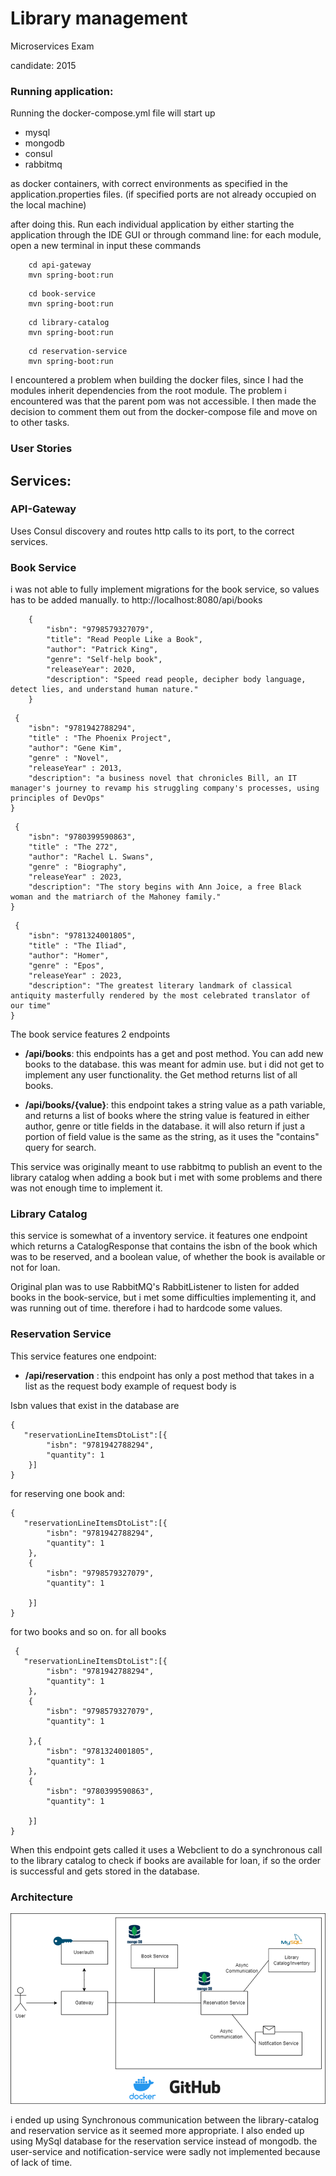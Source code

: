 # Library management
Microservices Exam 

candidate: 2015

### Running application:
Running the docker-compose.yml file will start up 
- mysql
- mongodb
- consul
- rabbitmq

as docker containers, with correct environments as specified in the application.properties files. 
(if specified ports are not already occupied on the local machine)

after doing this. Run each individual application by either starting the application through the IDE GUI
or through command line:
for each module, open a new terminal in input these commands
```
    cd api-gateway
    mvn spring-boot:run
```

```
    cd book-service
    mvn spring-boot:run
```
```
    cd library-catalog
    mvn spring-boot:run
```
```
    cd reservation-service
    mvn spring-boot:run
```





I encountered a problem when building the docker files, since I had the modules inherit dependencies from the root module.
The problem i encountered was that the parent pom was not accessible. I then made the decision to comment them out from the 
docker-compose file and move on to other tasks.


### User Stories

## Services:

### API-Gateway

Uses Consul discovery and routes http calls to its port, to the correct services.


### Book Service

i was not able to fully implement migrations for the book service, so values has to be added manually.
to http://localhost:8080/api/books

```
    {
        "isbn": "9798579327079",
        "title": "Read People Like a Book",
        "author": "Patrick King",
        "genre": "Self-help book",
        "releaseYear": 2020,
        "description": "Speed read people, decipher body language, detect lies, and understand human nature."
    }
```
```
 {
    "isbn": "9781942788294",
    "title" : "The Phoenix Project",
    "author": "Gene Kim",
    "genre" : "Novel",
    "releaseYear" : 2013,
    "description": "a business novel that chronicles Bill, an IT manager's journey to revamp his struggling company's processes, using principles of DevOps"
}
```
```
 {
    "isbn": "9780399590863",
    "title" : "The 272",
    "author": "Rachel L. Swans",
    "genre" : "Biography",
    "releaseYear" : 2023,
    "description": "The story begins with Ann Joice, a free Black woman and the matriarch of the Mahoney family."
}
```

```
 {
    "isbn": "9781324001805",
    "title" : "The Iliad",
    "author": "Homer",
    "genre" : "Epos",
    "releaseYear" : 2023,
    "description": "The greatest literary landmark of classical antiquity masterfully rendered by the most celebrated translator of our time"
}
```





The book service features 2 endpoints

- **/api/books**: this endpoints has a get and post method. You can add new books to the database.
    this was meant for admin use. but i did not get to implement any user functionality. the Get method 
    returns list of all books.


- **/api/books/{value}**: this endpoint takes a string value as a path variable, and returns a list of books
where the string value is featured in either author, genre or title fields in the database.
it will also return if just a portion of field value is the same as the string, as it uses the "contains" query for search.

This service was originally meant to use rabbitmq to publish an event to the library catalog when adding a book
but i met with some problems and there was not enough time to implement it.


### Library Catalog

this service is somewhat of a inventory service. it features one endpoint which returns a CatalogResponse that contains
the isbn of the book which was to be reserved, and a boolean value, of whether the book is available or not for loan.

Original plan was to use RabbitMQ's RabbitListener to
listen for added books in the book-service, but i met some difficulties
implementing it, and was running out of time. therefore i had to hardcode some values.


### Reservation Service

This service features one endpoint:
- **/api/reservation** : this endpoint has only a post method that takes in a list as the request body
example of request body is

Isbn values that exist in the database are
```
{
   "reservationLineItemsDtoList":[{
        "isbn": "9781942788294",
        "quantity": 1
    }]
}
```
for reserving one book and:
```
{
   "reservationLineItemsDtoList":[{
        "isbn": "9781942788294",
        "quantity": 1
    },
    {
        "isbn": "9798579327079",
        "quantity": 1
        
    }]
}
```
for two books and so on.
for all books
```
 {
   "reservationLineItemsDtoList":[{
        "isbn": "9781942788294",
        "quantity": 1
    },
    {
        "isbn": "9798579327079",
        "quantity": 1
        
    },{
        "isbn": "9781324001805",
        "quantity": 1
    },
    {
        "isbn": "9780399590863",
        "quantity": 1
        
    }]
}
```

When this endpoint gets called it uses a Webclient to do a synchronous
call to the library catalog to check if books are 
available for loan, if so the order is successful and gets stored in the database.



### Architecture
![img.png](img.png)

i ended up using Synchronous communication between the library-catalog and reservation service
as it seemed more appropriate. I also ended up using MySql database for the reservation service
instead of mongodb.
the user-service and notification-service were sadly not implemented because of lack of time.